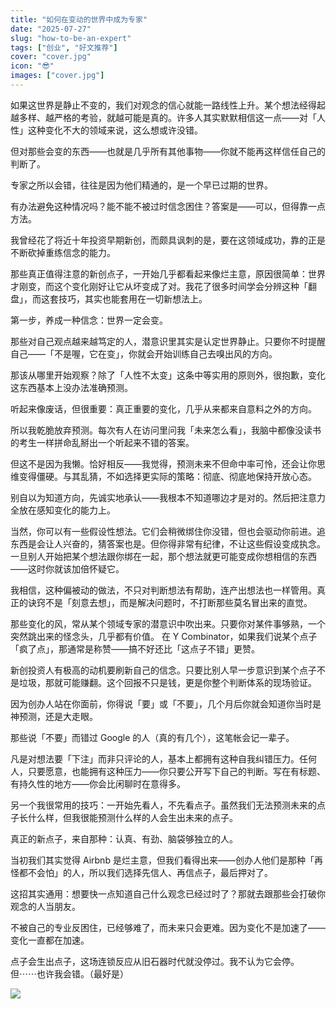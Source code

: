 ```yaml
---
title: "如何在变动的世界中成为专家"
date: "2025-07-27"
slug: "how-to-be-an-expert"
tags: ["创业", "好文推荐"]
cover: "cover.jpg"
icon: "😎"
images: ["cover.jpg"]
---
```

如果这世界是静止不变的，我们对观念的信心就能一路线性上升。某个想法经得起越多样、越严格的考验，就越可能是真的。许多人其实默默相信这一点——对「人性」这种变化不大的领域来说，这么想或许没错。



但对那些会变的东西——也就是几乎所有其他事物——你就不能再这样信任自己的判断了。



专家之所以会错，往往是因为他们精通的，是一个早已过期的世界。



有办法避免这种情况吗？能不能不被过时信念困住？答案是——可以，但得靠一点方法。



我曾经花了将近十年投资早期新创，而颇具讽刺的是，要在这领域成功，靠的正是不断砍掉重练信念的能力。



那些真正值得注意的新创点子，一开始几乎都看起来像烂主意，原因很简单：世界才刚变，而这个变化刚好让它从坏变成了对。我花了很多时间学会分辨这种「翻盘」，而这套技巧，其实也能套用在一切新想法上。



第一步，养成一种信念：世界一定会变。



那些对自己观点越来越笃定的人，潜意识里其实是认定世界静止。只要你不时提醒自己——「不是喔，它在变」，你就会开始训练自己去嗅出风的方向。



那该从哪里开始观察？除了「人性不太变」这条中等实用的原则外，很抱歉，变化这东西基本上没办法准确预测。



听起来像废话，但很重要：真正重要的变化，几乎从来都来自意料之外的方向。



所以我乾脆放弃预测。每次有人在访问里问我「未来怎么看」，我脑中都像没读书的考生一样拼命乱掰出一个听起来不错的答案。



但这不是因为我懒。恰好相反——我觉得，预测未来不但命中率可怜，还会让你思维变得僵硬。与其乱猜，不如选择更实际的策略：彻底、彻底地保持开放心态。



别自以为知道方向，先诚实地承认——我根本不知道哪边才是对的。然后把注意力全放在感知变化的能力上。



当然，你可以有一些假设性想法。它们会稍微绑住你没错，但也会驱动你前进。追东西是会让人兴奋的，猜答案也是。但你得非常有纪律，不让这些假设变成执念。
一旦别人开始把某个想法跟你绑在一起，那个想法就更可能变成你想相信的东西——这时你就该加倍怀疑它。



我相信，这种偏被动的做法，不只对判断想法有帮助，连产出想法也一样管用。真正的诀窍不是「刻意去想」，而是解决问题时，不打断那些莫名冒出来的直觉。



那些变化的风，常从某个领域专家的潜意识中吹出来。只要你对某件事够熟，一个突然跳出来的怪念头，几乎都有价值。
在 Y Combinator，如果我们说某个点子「疯了点」，那通常是称赞——搞不好还比「这点子不错」更赞。



新创投资人有极高的动机要刷新自己的信念。只要比别人早一步意识到某个点子不是垃圾，那就可能赚翻。这个回报不只是钱，更是你整个判断体系的现场验证。



因为创办人站在你面前，你得说「要」或「不要」，几个月后你就会知道你当时是神预测，还是大走眼。



那些说「不要」而错过 Google 的人（真的有几个），这笔帐会记一辈子。



凡是对想法要「下注」而非只评论的人，基本上都拥有这种自我纠错压力。任何人，只要愿意，也能拥有这种压力——你只要公开写下自己的判断。写在有标题、有持久性的地方——你会比闲聊时在意得多。



另一个我很常用的技巧：一开始先看人，不先看点子。虽然我们无法预测未来的点子长什么样，但我很能预测什么样的人会生出未来的点子。



真正的新点子，来自那种：认真、有劲、脑袋够独立的人。



当初我们其实觉得 Airbnb 是烂主意，但我们看得出来——创办人他们是那种「再怪都不会怕」的人，所以我们选择先信人、再信点子，最后押对了。



这招其实通用：想要快一点知道自己什么观念已经过时了？那就去跟那些会打破你观念的人当朋友。



不被自己的专业反困住，已经够难了，而未来只会更难。因为变化不是加速了——变化一直都在加速。



点子会生出点子，这场连锁反应从旧石器时代就没停过。我不认为它会停。
但⋯⋯也许我会错。（最好是）




![](https://prod-files-secure.s3.us-west-2.amazonaws.com/112d0858-5090-4d34-a606-b75eb8d65fd2/46476355-9cf3-4e99-9b7a-3531bc426380/1000202064.png?X-Amz-Algorithm=AWS4-HMAC-SHA256&X-Amz-Content-Sha256=UNSIGNED-PAYLOAD&X-Amz-Credential=ASIAZI2LB46633OOVVCD%2F20250830%2Fus-west-2%2Fs3%2Faws4_request&X-Amz-Date=20250830T144308Z&X-Amz-Expires=3600&X-Amz-Security-Token=IQoJb3JpZ2luX2VjEHoaCXVzLXdlc3QtMiJHMEUCIQDYiWhnJdO5OKnOU6QkNa41i9auGz2CWNZKqqWqNgutFAIgcoNkoRLgGyGagoIS33ioX1sAWuYC2muD4BED9PP6oiEqiAQI0%2F%2F%2F%2F%2F%2F%2F%2F%2F%2F%2FARAAGgw2Mzc0MjMxODM4MDUiDKgNw5DiEHzTA0Bn%2FircA8iQYEWBHKjGSr5MKTAFPvyvGRBUVGjXVimGyOItOKEZz%2FkcXLhTAv1WbOg5khL6Tfhn%2F58XiILQrXa0FVmiXb0FK0iw09A%2BSLWPXBBdvQ1LJUqLrbVPg%2F511eTATMw0rU2SGVOa%2FeYcAm6kV0viTS1wJOoBxUxaTtepO2iNW2fn%2BiyCmbJXL39CYLtZSnjOmrqprGuJaa3CsGivMO98E0duJ8mhkVpMIwWjfsIemd0%2BOX1pYSpzYrKYHPYrVLuWmwu68qjMnHZPefW9nW2%2FMoLAQcZhBo6sS%2FMoNmGx%2FCBUGxkD4GQ84Hq%2F24GAia0qIySsb5NotYWtouO2%2BWff0KgfGffpG6NjIRBiBLEkkCSTZ97DvPdTkMqEmOeYSS9L9HpbV11IBtYQH2u8N3wSesC6FmBfXUle4MZkga8knGnf3NraUSPB1Huq3fOz5IPyXw9Fr4JJagl%2F1LRY2%2BjAdygCUFU2DiG%2BKc%2F%2BBCVz1EtGubXuhHhC2c9g6fwLPoaQ9fZpayBUqIQjLrrrphU4kR2Smi2QDpvu6D%2FTq3T%2FTC3rLqv1AJfFslpa7mAPLOuugHT8VpJSzdiNsR9THxoMbtpeeZ9FdB%2BNmkPcOz04ZCazYMcUyhliYtNieMCpMIaYy8UGOqUB1I7WzW0YcnGlZ4a2UHD%2BCPNuqD1OtUZSh2EnBzqVadcO%2B%2BD3vfmTrTUHdYGF3Abr3r0zUBasCs9D7UVhLuxo97Mj5v83FaN842wFKiktCnOZnKxnNO34YP22%2BqrTyJIzC5B3elehzIGkp09btOIWWeag8pRPD9e7EYv2vMc%2BjuAD%2FQKyt8KHfSiSCl7aUVmOJ6nlFmd4eg3GL3LpW8zIlSWJUIKl&X-Amz-Signature=71af28ac4d904b5cd0592959ba09de312c45a2a2113f5556a0d43e22390dcfd4&X-Amz-SignedHeaders=host&x-amz-checksum-mode=ENABLED&x-id=GetObject)

